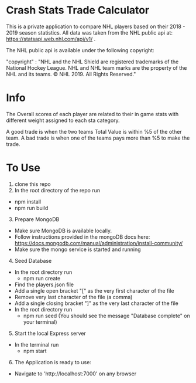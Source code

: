 # Crash Stats Trade Calculator

This is a private application to compare NHL players based on their 2018 - 2019 season statistics. All data was taken from the NHL public api at: https://statsapi.web.nhl.com/api/v1/ .

The NHL public api is available under the following copyright:

  "copyright" : "NHL and the NHL Shield are registered trademarks of the National Hockey League. NHL and NHL team marks are the property of the NHL and its teams. © NHL 2019. All Rights Reserved."

# Info

The Overall scores of each player are related to their in game stats with different weight assigned to each sta category.

A good trade is when the two teams Total Value is within %5 of the other team.
A bad trade is when one of the teams pays more than %5 to make the trade.

# To Use

1. clone this repo
2. In the root directory of the repo run
  - npm install
  - npm run build

3. Prepare MongoDB
  - Make sure MongoDB is available locally.
  - Follow instructions provided in the mongoDB docs here:
      https://docs.mongodb.com/manual/administration/install-community/
  - Make sure the mongo service is started and running

4. Seed Database
  - In the root directory run
    - npm run create
  - Find the players.json file
  - Add a single open bracket "[" as the very first character of the file
  - Remove very last character of the file (a comma)
  - Add a single closing bracket "]" as the very last character of the file
  - In the root directory run
    - npm run seed
      (You should see the message "Database complete" on your terminal)

5. Start the local Express server
  - In the terminal run
    - npm start

6. The Application is ready to use:
  - Navigate to 'http://localhost:7000' on any browser
